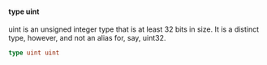 #### type uint

uint is an unsigned integer type that is at least 32 bits in size. It is
a distinct type, however, and not an alias for, say, uint32.

```go
type uint uint
```

